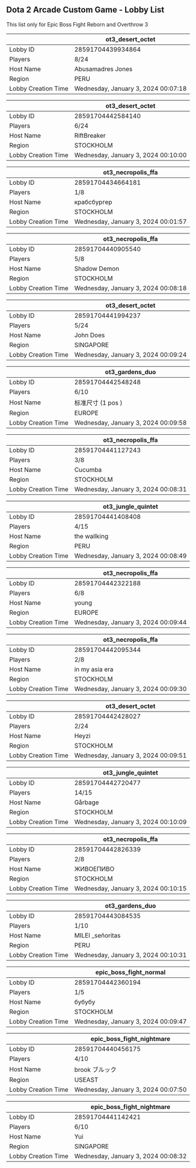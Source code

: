 ## Dota 2 Arcade Custom Game - Lobby List

This list only for Epic Boss Fight Reborn and Overthrow 3

|  | ot3_desert_octet |
| ------ | ------ |
| Lobby ID | 28591704439934864 |
| Players | 8/24 |
| Host Name | Abusamadres Jones |
| Region | PERU |
| Lobby Creation Time | Wednesday, January 3, 2024 00:07:18 |


|  | ot3_desert_octet |
| ------ | ------ |
| Lobby ID | 28591704442584140 |
| Players | 6/24 |
| Host Name | RiftBreaker |
| Region | STOCKHOLM |
| Lobby Creation Time | Wednesday, January 3, 2024 00:10:00 |


|  | ot3_necropolis_ffa |
| ------ | ------ |
| Lobby ID | 28591704434664181 |
| Players | 1/8 |
| Host Name | крабсбургер |
| Region | STOCKHOLM |
| Lobby Creation Time | Wednesday, January 3, 2024 00:01:57 |


|  | ot3_necropolis_ffa |
| ------ | ------ |
| Lobby ID | 28591704440905540 |
| Players | 5/8 |
| Host Name | Shadow Demon |
| Region | STOCKHOLM |
| Lobby Creation Time | Wednesday, January 3, 2024 00:08:18 |


|  | ot3_desert_octet |
| ------ | ------ |
| Lobby ID | 28591704441994237 |
| Players | 5/24 |
| Host Name | John Does |
| Region | SINGAPORE |
| Lobby Creation Time | Wednesday, January 3, 2024 00:09:24 |


|  | ot3_gardens_duo |
| ------ | ------ |
| Lobby ID | 28591704442548248 |
| Players | 6/10 |
| Host Name | 标准尺寸 (1 pos ) |
| Region | EUROPE |
| Lobby Creation Time | Wednesday, January 3, 2024 00:09:58 |


|  | ot3_necropolis_ffa |
| ------ | ------ |
| Lobby ID | 28591704441127243 |
| Players | 3/8 |
| Host Name | Cucumba |
| Region | STOCKHOLM |
| Lobby Creation Time | Wednesday, January 3, 2024 00:08:31 |


|  | ot3_jungle_quintet |
| ------ | ------ |
| Lobby ID | 28591704441408408 |
| Players | 4/15 |
| Host Name | the wallking |
| Region | PERU |
| Lobby Creation Time | Wednesday, January 3, 2024 00:08:49 |


|  | ot3_necropolis_ffa |
| ------ | ------ |
| Lobby ID | 28591704442322188 |
| Players | 6/8 |
| Host Name | young |
| Region | EUROPE |
| Lobby Creation Time | Wednesday, January 3, 2024 00:09:44 |


|  | ot3_necropolis_ffa |
| ------ | ------ |
| Lobby ID | 28591704442095344 |
| Players | 2/8 |
| Host Name | in my asia era |
| Region | STOCKHOLM |
| Lobby Creation Time | Wednesday, January 3, 2024 00:09:30 |


|  | ot3_desert_octet |
| ------ | ------ |
| Lobby ID | 28591704442428027 |
| Players | 2/24 |
| Host Name | Heyzi |
| Region | STOCKHOLM |
| Lobby Creation Time | Wednesday, January 3, 2024 00:09:51 |


|  | ot3_jungle_quintet |
| ------ | ------ |
| Lobby ID | 28591704442720477 |
| Players | 14/15 |
| Host Name | Gårbage |
| Region | STOCKHOLM |
| Lobby Creation Time | Wednesday, January 3, 2024 00:10:09 |


|  | ot3_necropolis_ffa |
| ------ | ------ |
| Lobby ID | 28591704442826339 |
| Players | 2/8 |
| Host Name | ЖИВОЕПИВО |
| Region | STOCKHOLM |
| Lobby Creation Time | Wednesday, January 3, 2024 00:10:15 |


|  | ot3_gardens_duo |
| ------ | ------ |
| Lobby ID | 28591704443084535 |
| Players | 1/10 |
| Host Name | MILEI _señoritas |
| Region | PERU |
| Lobby Creation Time | Wednesday, January 3, 2024 00:10:31 |


|  | epic_boss_fight_normal |
| ------ | ------ |
| Lobby ID | 28591704442360194 |
| Players | 1/5 |
| Host Name | бубубу |
| Region | STOCKHOLM |
| Lobby Creation Time | Wednesday, January 3, 2024 00:09:47 |


|  | epic_boss_fight_nightmare |
| ------ | ------ |
| Lobby ID | 28591704440456175 |
| Players | 4/10 |
| Host Name | brook ブルック |
| Region | USEAST |
| Lobby Creation Time | Wednesday, January 3, 2024 00:07:50 |


|  | epic_boss_fight_nightmare |
| ------ | ------ |
| Lobby ID | 28591704441142421 |
| Players | 6/10 |
| Host Name | Yui |
| Region | SINGAPORE |
| Lobby Creation Time | Wednesday, January 3, 2024 00:08:32 |


